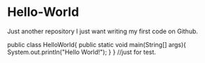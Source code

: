 # Hello-World
Just another repository
I just want writing my first code on Github.

public class HelloWorld{
  public static void main(String[] args){
    System.out.println("Hello World!");
  }
}
//just for test.
